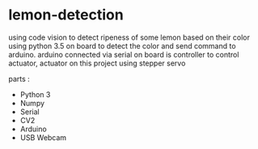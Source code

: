 # lemon-detection
using code vision to detect ripeness of some lemon based on their color
using python 3.5 on board to detect the color and send command to arduino.
arduino connected via serial on board is controller to control actuator, 
actuator on this project using stepper servo

parts :
  - Python 3
  - Numpy
  - Serial
  - CV2
  - Arduino
  - USB Webcam 
